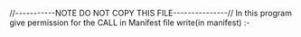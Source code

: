 //-----------NOTE DO NOT COPY THIS FILE---------------//
In this program give permission for the CALL in Manifest file
write(in manifest) :- 
<uses-permission android:name="android.permission.CALL_PHONE"/>
